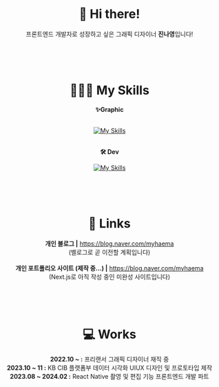 <div align="center">
<h1>👋 Hi there! </h1>

프론트엔드 개발자로 성장하고 싶은 그래픽 디자이너 **진나영**입니다!

<br><br><br>

<h1>👩🏻‍💻 My Skills </h1>


**✨Graphic**<br><br>

[![My Skills](https://skillicons.dev/icons?i=ae,au,pr,ps,ai,figma)](https://skillicons.dev)
<br><br>

**🛠️ Dev**<br>


[![My Skills](https://skillicons.dev/icons?i=html,css,js,ts,nodejs,react,nextjs,github,wordpress)](https://skillicons.dev)



<br><br><br>

<h1>🔗 Links </h1>

**개인 블로그 |**
https://blog.naver.com/myhaema
<br>
(벨로그로 곧 이전할 계획입니다)
<br>
<br>
**개인 포트폴리오 사이트 (제작 중...) |**
https://blog.naver.com/myhaema
<br>
(Next.js로 아직 작성 중인 미완성 사이트입니다)

<br>
<br>
<br>
<h1>💻 Works </h1>


**2022.10 ~ :** 프리랜서 그래픽 디자이너 재직 중<br>
**2023.10 ~ 11 :** KB CIB 플랫폼부 데이터 시각화 UIUX 디자인 및 프로토타입 제작<br>
**2023.08 ~ 2024.02 :** React Native 촬영 및 편집 기능 프론트엔드 개발 파트
</div>
